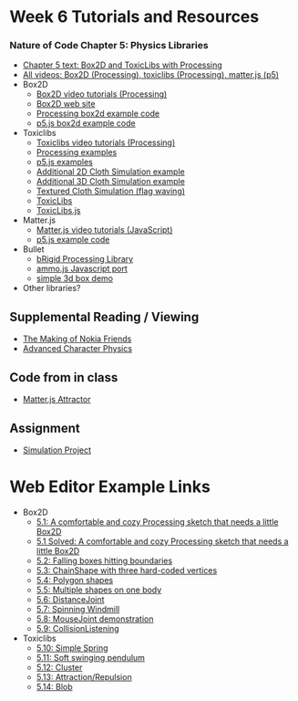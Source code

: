 # Week 6 Tutorials and Resources

### Nature of Code Chapter 5: Physics Libraries
* [Chapter 5 text: Box2D and ToxicLibs with Processing](http://natureofcode.com/book/chapter-5-physics-libraries/)
* [All videos: Box2D (Processing), toxiclibs (Processing), matter.js (p5)](https://www.youtube.com/playlist?list=PLRqwX-V7Uu6akvoNKE4GAxf6ZeBYoJ4uh)
* Box2D
    * [Box2D video tutorials (Processing)](https://www.youtube.com/playlist?list=PLRqwX-V7Uu6Zy4FyZtCHsZc_K0BrXzxfE)
    * [Box2D web site](http://box2d.org/)
    * [Processing box2d example code](https://github.com/shiffman/The-Nature-of-Code-Examples/tree/master/chp05_libraries/box2d)
    * [p5.js box2d example code](https://github.com/shiffman/The-Nature-of-Code-Examples-p5.js/tree/master/chp05_libraries/box2d-html5)
* Toxiclibs
    * [Toxiclibs video tutorials (Processing)](https://www.youtube.com/playlist?list=PLRqwX-V7Uu6aiaU4s30tXvUmwGMlb9UUS)
    * [Processing examples](https://github.com/shiffman/The-Nature-of-Code-Examples/tree/master/chp05_libraries/toxiclibs)
    * [p5.js examples](https://github.com/shiffman/The-Nature-of-Code-Examples-p5.js/tree/master/chp05_libraries/toxiclibs)
    * [Additional 2D Cloth Simulation example](https://github.com/CodingTrain/website/tree/master/CodingChallenges/CC_20_Cloth2D)
    * [Additional 3D Cloth Simulation example](https://github.com/CodingTrain/website/tree/master/CodingChallenges/CC_20_Cloth3D)
    * [Textured Cloth Simulation (flag waving)](https://github.com/CodingTrain/website/tree/master/CodingChallenges/CC_63_unikitty_flag)
    * [ToxicLibs](http://toxiclibs.org/)
    * [ToxicLibs.js](http://haptic-data.com/toxiclibsjs/)
* Matter.js
    * [Matter.js video tutorials (JavaScript)](https://www.youtube.com/playlist?list=PLRqwX-V7Uu6bLh3T_4wtrmVHOrOEM1ig_)
    * [p5.js example code](matterjs)
* Bullet
    * [bRigid Processing Library](http://www.lab-eds.org/bRigid)
    * [ammo.js Javascript port](https://github.com/kripken/ammo.js/)
    * [simple 3d box demo](https://github.com/shiffman/The-Nature-of-Code-Examples/tree/master/chp05_physicslibraries/bRigid_jBullet/BoxTest)
* Other libraries?
 ## Supplemental Reading / Viewing
* [The Making of Nokia Friends](https://vimeo.com/1472427)
* [Advanced Character Physics](http://www.gamasutra.com/resource_guide/20030121/jacobson_pfv.htm)

## Code from in class
* [Matter.js Attractor](https://github.com/shiffman/NOC-S18/tree/master/week6/example_inclass)

## Assignment
* [Simulation Project](https://github.com/shiffman/NOC-S18/wiki/Simulation-Project)

# Web Editor Example Links
* Box2D
  * [5.1: A comfortable and cozy Processing sketch that needs a little Box2D](http://alpha.editor.p5js.org/natureofcode/sketches/B1JeAxZug)
  * [5.1 Solved: A comfortable and cozy Processing sketch that needs a little Box2D](http://alpha.editor.p5js.org/natureofcode/sketches/HknP7oXul)
  * [5.2: Falling boxes hitting boundaries](http://alpha.editor.p5js.org/natureofcode/sketches/Hydt7j7Og)
  * [5.3: ChainShape with three hard-coded vertices](http://alpha.editor.p5js.org/natureofcode/sketches/HyzmEoXux)
  * [5.4: Polygon shapes](http://alpha.editor.p5js.org/natureofcode/sketches/S1HbHimug)
  * [5.5: Multiple shapes on one body](http://alpha.editor.p5js.org/natureofcode/sketches/HkTRFpMdz)
  * [5.6: DistanceJoint](http://alpha.editor.p5js.org/natureofcode/sketches/r1OJKj7Ox)
  * [5.7: Spinning Windmill](http://alpha.editor.p5js.org/natureofcode/sketches/rJk9tjQ_e)
  * [5.8: MouseJoint demonstration](http://alpha.editor.p5js.org/natureofcode/sketches/Bysr9jXOl)
  * [5.9: CollisionListening](http://alpha.editor.p5js.org/natureofcode/sketches/SyE0cs7dg)
* Toxiclibs
  * [5.10: Simple Spring](http://alpha.editor.p5js.org/natureofcode/sketches/ryST6jXux)
  * [5.11: Soft swinging pendulum](http://alpha.editor.p5js.org/natureofcode/sketches/rJ6lo5h5e)
  * [5.12: Cluster](http://alpha.editor.p5js.org/natureofcode/sketches/BJodi935g)
  * [5.13: Attraction/Repulsion](http://alpha.editor.p5js.org/natureofcode/sketches/rk8Rs53qx)
  * [5.14: Blob](http://alpha.editor.p5js.org/natureofcode/sketches/B1Iy2929x)
